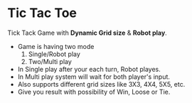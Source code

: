 # Tic Tac Toe
Tick Tack Game with __Dynamic Grid size__ &amp; __Robot play__.
* Game is having two mode
  1. Single/Robot play
  2. Two/Multi play
* In Single play after your each turn, Robot playes.
* In Multi play system will wait for both player's input.
* Also supports different grid sizes like 3X3, 4X4, 5X5, etc.
* Give you result with possibility of Win, Loose or Tie.
